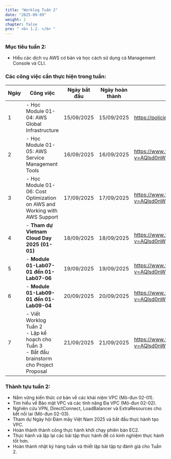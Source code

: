 ```yaml
---
title: "Worklog Tuần 2"
date: "2025-09-09"
weight: 2
chapter: false
pre: " <b> 1.2. </b> "
---
```


### Mục tiêu tuần 2:

- Hiểu các dịch vụ AWS cơ bản và học cách sử dụng cả Management Console và CLI.

### Các công việc cần thực hiện trong tuần:

| Ngày | Công việc                                                                                         | Ngày bắt đầu | Ngày hoàn thành | Tài liệu tham khảo                                                                                             |
| ---- | ------------------------------------------------------------------------------------------------- | ------------ | --------------- | -------------------------------------------------------------------------------------------------------------- |
| 1    | - Học Module 01-04: AWS Global Infrastructure                                                     | 15/09/2025   | 15/09/2025      | <https://policies.fcjuni.com/1-regulations/>                                                                   |
| 2    | - Học Module 01-05: AWS Service Management Tools                                                  | 16/09/2025   | 16/09/2025      | <https://www.youtube.com/watch?v=AQlsd0nWdZk&list=PLahN4TLWtox2a3vElknwzU_urND8hLn1i&ab_channel=AWSStudyGroup> |
| 3    | - Học Module 01-06: Cost Optimization on AWS and Working with AWS Support                         | 17/09/2025   | 17/09/2025      | <https://www.youtube.com/watch?v=AQlsd0nWdZk&list=PLahN4TLWtox2a3vElknwzU_urND8hLn1i&ab_channel=AWSStudyGroup> |
| 4    | - **Tham dự Vietnam Cloud Day 2025 (01-01)**                                                      | 18/09/2025   | 18/09/2025      | <https://www.youtube.com/watch?v=AQlsd0nWdZk&list=PLahN4TLWtox2a3vElknwzU_urND8hLn1i&ab_channel=AWSStudyGroup> |
| 5    | - **Module 01-Lab07-01 đến 01-Lab07-06**                                                          | 19/09/2025   | 19/09/2025      | <https://www.youtube.com/watch?v=AQlsd0nWdZk&list=PLahN4TLWtox2a3vElknwzU_urND8hLn1i&ab_channel=AWSStudyGroup> |
| 6    | - **Module 01-Lab09-01 đến 01-Lab09-04**                                                          | 20/09/2025   | 20/09/2025      | <https://www.youtube.com/watch?v=AQlsd0nWdZk&list=PLahN4TLWtox2a3vElknwzU_urND8hLn1i&ab_channel=AWSStudyGroup> |
| 7    | - Viết Worklog Tuần 2 <br>- Lập kế hoạch cho Tuần 3 <br>- Bắt đầu brainstorm cho Project Proposal | 21/09/2025   | 21/09/2025      | <https://www.youtube.com/watch?v=AQlsd0nWdZk&list=PLahN4TLWtox2a3vElknwzU_urND8hLn1i&ab_channel=AWSStudyGroup> |

### Thành tựu tuần 2:

- Nắm vững kiến ​​thức cơ bản về các khái niệm VPC (Mô-đun 02-01).
- Tìm hiểu về Bảo mật VPC và các tính năng Đa VPC (Mô-đun 02-02).
- Nghiên cứu VPN, DirectConnect, LoadBalancer và ExtraResources cho kết nối lai (Mô-đun 02-03).
- Tham dự Ngày hội Đám mây Việt Nam 2025 và bắt đầu thực hành tạo VPC.
- Hoàn thành thành công thực hành khởi chạy phiên bản EC2.
- Thực hành và lặp lại các bài tập thực hành để có kinh nghiệm thực hành tốt hơn.
- Hoàn thành nhật ký hàng tuần và thiết lập bài tập tự đánh giá cho Tuần 2.
